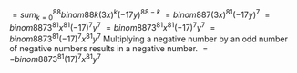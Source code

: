 $=sum^{88}_{k=0} binom{88}{k}{(3x)}^k {(-17y)}^{88-k}$
$=binom{88}{7}{(3x)}^{81} {(-17y)}^{7}$
$=binom{88}{7}3^{81} x^{81} {(-17)}^{7} y^{7}$
$=binom{88}{7}3^{81} x^{81} {(-17)}^{7} y^{7}$
$=binom{88}{7}3^{81} {(-17)}^{7} x^{81} y^{7}$
Multiplying a negative number by an odd number of negative numbers results in a negative number.
$=-binom{88}{7}3^{81} {(17)}^{7} x^{81} y^{7}$
